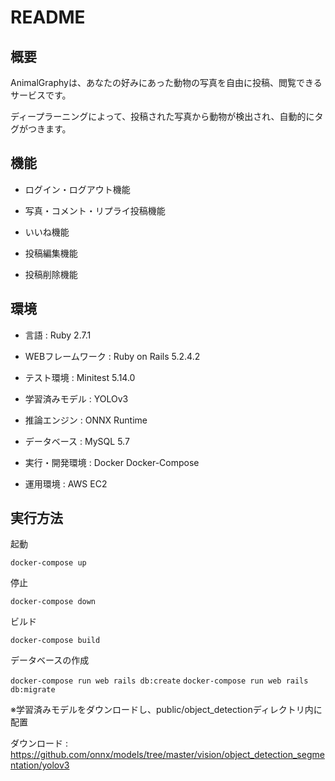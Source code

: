 # README

## 概要

AnimalGraphyは、あなたの好みにあった動物の写真を自由に投稿、閲覧できるサービスです。

ディープラーニングによって、投稿された写真から動物が検出され、自動的にタグがつきます。

## 機能

* ログイン・ログアウト機能

* 写真・コメント・リプライ投稿機能

* いいね機能

* 投稿編集機能

* 投稿削除機能

## 環境

* 言語 : Ruby 2.7.1

* WEBフレームワーク : Ruby on Rails 5.2.4.2

* テスト環境 : Minitest 5.14.0

* 学習済みモデル : YOLOv3

* 推論エンジン : ONNX Runtime

* データベース : MySQL 5.7

* 実行・開発環境 : Docker Docker-Compose

* 運用環境 : AWS EC2

## 実行方法

起動

`docker-compose up`

停止

`docker-compose down`

ビルド

`docker-compose build`

データベースの作成

`docker-compose run web rails db:create`
`docker-compose run web rails db:migrate`

※学習済みモデルをダウンロードし、public/object_detectionディレクトリ内に配置

ダウンロード : https://github.com/onnx/models/tree/master/vision/object_detection_segmentation/yolov3
